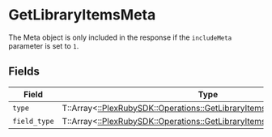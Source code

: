 # GetLibraryItemsMeta

The Meta object is only included in the response if the `includeMeta` parameter is set to `1`.



## Fields

| Field                                                                                                                                    | Type                                                                                                                                     | Required                                                                                                                                 | Description                                                                                                                              |
| ---------------------------------------------------------------------------------------------------------------------------------------- | ---------------------------------------------------------------------------------------------------------------------------------------- | ---------------------------------------------------------------------------------------------------------------------------------------- | ---------------------------------------------------------------------------------------------------------------------------------------- |
| `type`                                                                                                                                   | T::Array<[::PlexRubySDK::Operations::GetLibraryItemsLibraryResponseType](../../models/operations/getlibraryitemslibraryresponsetype.md)> | :heavy_minus_sign:                                                                                                                       | N/A                                                                                                                                      |
| `field_type`                                                                                                                             | T::Array<[::PlexRubySDK::Operations::GetLibraryItemsLibraryFieldType](../../models/operations/getlibraryitemslibraryfieldtype.md)>       | :heavy_minus_sign:                                                                                                                       | N/A                                                                                                                                      |
